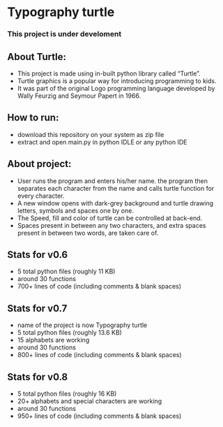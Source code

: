 # Typography turtle

### This project is under develoment

## About Turtle:
* This project is made using in-built python library called “Turtle”. 
* Turtle graphics is a popular way for introducing programming to kids. 
* It was part of the original Logo programming language developed by Wally Feurzig and Seymour Papert in 1966. 

## How to run:
* download this repository on your system as zip file
* extract and open main.py in python IDLE or any python IDE

## About project:
* User runs the program and enters his/her name. the program then separates each character from the name and calls turtle function for every character. 
* A new window opens with dark-grey background and turtle drawing letters, symbols and spaces one by one. 
* The Speed, fill and color of turtle can be controlled at back-end. 
* Spaces present in between any two characters, and extra spaces present in between two words, are taken care of.

## Stats for v0.6
* 5 total python files (roughly 11 KB)
* around 30 functions
* 700+ lines of code (including comments & blank spaces)

## Stats for v0.7
* name of the project is now Typography turtle
* 5 total python files (roughly 13.6 KB)
* 15 alphabets are working
* around 30 functions
* 800+ lines of code (including comments & blank spaces)

## Stats for v0.8
* 5 total python files (roughly 16 KB)
* 20+ alphabets and special characters are working
* around 30 functions
* 950+ lines of code (including comments & blank spaces)